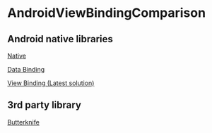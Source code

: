 # AndroidViewBindingComparison

## Android native libraries
[Native](https://github.com/Lettucech/AndroidViewBindingComparison/blob/master/app/src/main/java/io/github/lettucech/android/viewbindingcomparison/NativeActivity.java)

[Data Binding](https://github.com/Lettucech/AndroidViewBindingComparison/blob/master/app/src/main/java/io/github/lettucech/android/viewbindingcomparison/DataBindingActivity.java)

[View Binding (Latest solution)](https://github.com/Lettucech/AndroidViewBindingComparison/blob/master/app/src/main/java/io/github/lettucech/android/viewbindingcomparison/ViewBindingActivity.java)

## 3rd party library
[Butterknife](https://github.com/Lettucech/AndroidViewBindingComparison/blob/master/app/src/main/java/io/github/lettucech/android/viewbindingcomparison/ButterKnifeActivity.java)
